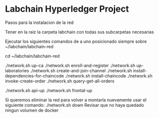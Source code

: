 # Labchain Hyperledger Project

Pasos para la instalacion de la red

Tener en la raiz la carpeta labchain con todas sus subcarpetas necesarias

Ejecutar los siguientes comandos de a uno posicionado siempre sobre ~/labchain/labchain-red

cd ~/labchain/labchain-red

./network.sh up-ca
./network.sh enroll-and-register
./network.sh up-laboratories
./network.sh create-and-join-channel
./network.sh install-dependencies-for-chaincode
./network.sh install-chaincode
./network.sh invoke-create-order
./network.sh query-get-all-orders

./network.sh api-up
./network.sh frontal-up

Si queremos eliminar la red para volver a montarla nuevamente usar el siguiente comando:
./network.sh down
Revisar que no haya quedado ningun volumen de docker